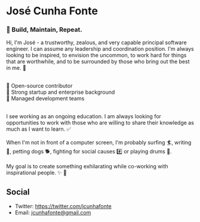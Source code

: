 # José Cunha Fonte

### 🚧 Build, Maintain, Repeat.

Hi, I'm José - a trustworthy, zealous, and very capable principal software engineer. I can assume any leadership and coordination position. I'm always looking to be inspired, to envision the uncommon, to work hard for things that are worthwhile, and to be surrounded by those who bring out the best in me. 🤙 <br/><br />

🧬 Open-source contributor <br />
🚀 Strong startup and enterprise background <br />
📝 Managed development teams <br />


<br/>
I see working as an ongoing education. I am always looking for opportunities to work with those who are willing to share their knowledge as much as I want to learn. ✅

<br/>
<br/>
When I'm not in front of a computer screen, I'm probably surfing 🏄, writing 📓, petting dogs 🐕, fighting for social causes #️⃣ or playing drums 🥁.

<br/>
<br/>
My goal is to create something exhilarating while co-working with inspirational people. ✨ 🌈

## Social
- Twitter: https://twitter.com/jcunhafonte
- Email: [jcunhafonte@gmail.com](mailto:jcunhafonte@gmail.com)
